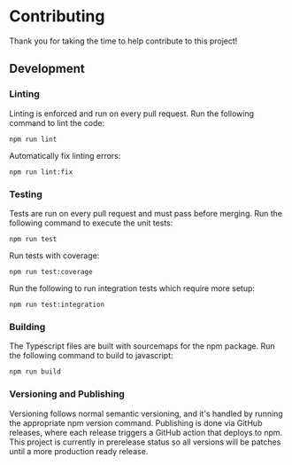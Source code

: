 # Contributing

Thank you for taking the time to help contribute to this project!

## Development

### Linting

Linting is enforced and run on every pull request. Run the following command to lint the code:

```
npm run lint
```

Automatically fix linting errors:

```
npm run lint:fix
```

### Testing

Tests are run on every pull request and must pass before merging. Run the following command to execute the unit tests:

```
npm run test
```

Run tests with coverage:

```
npm run test:coverage
```

Run the following to run integration tests which require more setup:

```
npm run test:integration
```

### Building

The Typescript files are built with sourcemaps for the npm package. Run the following command to build to javascript:

```
npm run build
```

### Versioning and Publishing

Versioning follows normal semantic versioning, and it's handled by running the appropriate npm version <level> command. Publishing is done via GitHub releases, where each release triggers a GitHub action that deploys to npm. This project is
currently in prerelease status so all versions will be patches until a more production ready release.